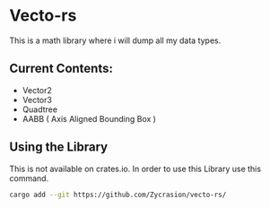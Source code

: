 # Vecto-rs
This is a math library where i will dump all my data types.

## Current Contents:
-   Vector2
-   Vector3
-   Quadtree
-   AABB ( Axis Aligned Bounding Box )

## Using the Library
This is not available on crates.io.
In order to use this Library use this command.
```bash
cargo add --git https://github.com/Zycrasion/vecto-rs/
```